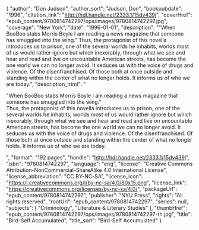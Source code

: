 {
  "author": "Don Judson",
  "author_sort": "Judson, Don",
  "bookpubdate": "1996",
  "citation_link": "http://hdl.handle.net/2333.1/15dv439j",
  "coverHref": "epub_content/9780814742297/ops/images/9780814742297.jpg",
  "coverage": "New York",
  "date": "1996-01-01",
  "description": "\"When BooBoo stabs Morris Boyle I am reading a news magazine that someone has smuggled into the wing.\" Thus, the protagonist of this novella introduces us to prison, one of the several worlds he inhabits, worlds most of us would rather ignore but which inexorably, through what we see and hear and read and live on uncountable American streets, has become the one world we can no longer avoid. It seduces us with the voice of drugs and violence. Of the disenfranchised. Of those both at once outside and standing within the center of what no longer holds. It informs us of who we are today.",
  "description_html": "<p>\"When BooBoo stabs Morris Boyle I am reading a news magazine that someone has smuggled into the wing.\"<br> Thus, the protagonist of this novella introduces us to prison, one of the several worlds he inhabits, worlds most of us would rather ignore but which inexorably, through what we see and hear and read and live on uncountable American streets, has become the one world we can no longer avoid. It seduces us with the voice of drugs and violence. Of the disenfranchised. Of those both at once outside and standing within the center of what no longer holds. It informs us of who we are today.</p>",
  "format": "192 pages",
  "handle": "http://hdl.handle.net/2333.1/15dv439j",
  "isbn": "9780814742297",
  "language": "eng",
  "license": "Creative Commons Attribution-NonCommercial-ShareAlike 4.0 International License",
  "license_abbreviation": "CC BY-NC-SA",
  "license_icon": "https://i.creativecommons.org/l/by-nc-sa/4.0/80x15.png",
  "license_link": "https://creativecommons.org/licenses/by-nc-sa/4.0/",
  "packageUrl": "epub_content/9780814742297",
  "publisher": "NYU Press",
  "rights": "All rights reserved",
  "rootUrl": "epub_content/9780814742297",
  "series": null,
  "subjects": [
    "Criminology",
    "Literature & Literary Studies"
  ],
  "thumbHref": "epub_content/9780814742297/ops/images/9780814742297-th.jpg",
  "title": "Bird-Self Accumulated",
  "title_sort": "Bird-Self Accumulated"
}
